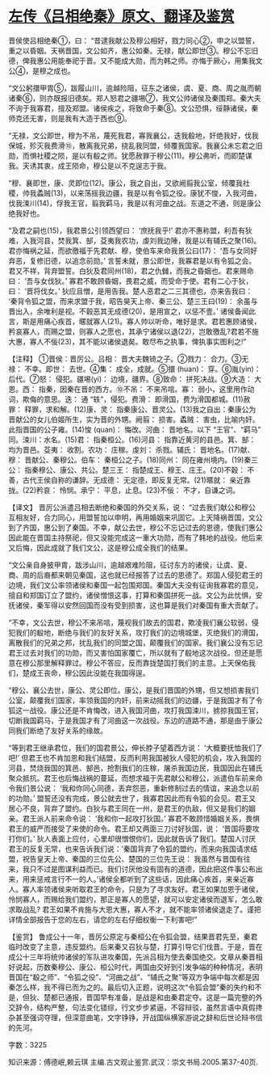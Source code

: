 # [左传《吕相绝秦》原文、翻译及鉴赏](https://www.vrrw.net/wx/13999.html)

晋侯使吕相绝秦①，曰： “昔逮我献公及穆公相好，戮力同心②，申之以盟誓，重之以昏姻。天祸晋国，文公如齐，惠公如秦。无禄，献公即世③。穆公不忘旧德，俾我惠公用能奉祀于晋。又不能成大勋，而为韩之师。亦悔于厥心，用集我文公④，是穆之成也。

“文公躬擐甲胄⑤，跋履山川，逾越险阻，征东之诸侯，虞、夏、商、周之胤而朝诸秦⑥，则亦既报旧德矣。郑人怒君之疆埸⑦，我文公帅诸侯及秦围郑。秦大夫不询于我寡君，擅及郑盟。诸侯疾之，将致命于秦⑧。文公恐惧，绥静诸侯，秦师克还无害，则是我有大造于西也⑨。

“无禄，文公即世，穆为不吊，蔑死我君，寡我襄公，迭我殽地，奸绝我好，伐我保城，殄灭我费滑⑩，散离我兄弟，挠乱我同盟，倾覆我国家。我襄公未忘君之旧勋，而惧社稷之陨，是以有殽之师。犹愿赦罪于穆公(11)。穆公弗听，而即楚谋我。天诱其衷，成王陨命，穆公是以不克逞志于我。

“穆、襄即世，康、灵即位(12)。康公，我之自出，又欲阙翦我公室，倾覆我社稷，帅我蟊贼(13)，以来荡摇我边疆，我是以有令狐之役。康犹不悛，入我河曲，伐我涑川(14)，俘我王官，翦我羁马，我是以有河曲之战。东道之不通，则是康公绝我好也。

“及君之嗣也(15)，我君景公引领西望曰： ‘庶抚我乎!’ 君亦不惠称盟，利吾有狄难，入我河县，焚我箕、郜，芟夷我农功，虔刘我边陲，我是以有辅氏之聚(16)。君亦悔祸之延，而欲徼福于先君献、穆，使伯车来命我景公曰(17)： ‘吾与女同好弃恶，复修旧德，以追念前勋。’ 言誓未就，景公即世，我寡君是以有令狐之会。君又不祥，背弃盟誓。白狄及君同州(18)，君之仇雠，而我之昏姻也。君来赐命曰： ‘吾与女伐狄。’ 寡君不敢顾昏姻，畏君之威，而受命于使。君有二心于狄，曰： ‘晋将伐女。’ 狄应且憎，是用告我。楚人恶君之二三其德也，亦来告我曰： ‘秦背令狐之盟，而来求盟于我，昭告昊天上帝、秦三公、楚三王曰(19)： 余虽与晋出入，余唯利是视。不穀恶其无成德(20)，是用宣之，以惩不壹。’ 诸侯备闻此言，斯是用痛心疾首，暱就寡人(21)。寡人帅以听命，唯好是求。君若惠顾诸侯，矜哀寡人，而赐之盟，则寡人之愿也，其承宁诸侯以退(22)，岂敢徼乱?君若不施大惠，寡人不佞(23)，其不能以诸侯退矣。敢尽布之执事，俾执事实图利之!”



【注释】 ①晋侯：晋厉公。吕相： 晋大夫魏锜之子。②戮力： 合力。③无禄： 不幸。即世： 去世。④集： 成全，成就。⑤擐 (huan)： 穿。⑥胤(yin)： 后代。⑦怒： 侵犯。疆埸(yi)： 边境，疆界。⑧致命： 拼死决战。⑨大造： 大恩。西： 指秦，因秦在晋的西方。⑩不吊： 不来吊唁。寡： 弱小，这里用作动词，欺侮的意思。迭： 通 “轶”，侵犯。费滑： 即滑国，费为滑国都城。(11)赦罪： 释罪，求和解。(12)康、灵： 指秦康公、晋灵公。(13)我之自出：秦康公为晋献公的女儿伯姬所生，实为晋的外甥。阙翦： 损害。蟊贼： 害虫，比喻内奸。此指晋国的公子雍。(14)悛 (quan)： 悔改。河曲： 晋地名。以下 “王官”、“羁马” 同。涑川：水名。(15)君： 指秦桓公。(16)河县： 指靠近黄河的县邑。箕、郜： 均为晋邑。芟夷： 收割。农功： 庄稼。虔刘： 杀戮。辅氏： 晋地名。(17)献、穆： 晋献公、秦穆公。伯车： 秦桓公之子。(18)同州： 同在雍州境内。(19)秦三公： 指秦穆公、康公、共公。楚三王： 指楚成王、穆王、庄王。(20)不穀： 不善，古代王侯自称的谦辞。无成德： 无定德，即反复无常。(21)暱就： 亲近靠拢。(22)矜哀： 怜悯。承宁： 平息，止息。(23)不佞： 不才，自谦之词。

【译文】 晋厉公派遣吕相去断绝和秦国的外交关系，说： “过去我们献公和穆公互相友好，合力同心，用盟誓加以申明，再用婚姻来巩固它。上天降祸晋国，文公到了齐国，惠公到了秦国。不幸，献公去世，穆公不忘记过去的恩德，使我们惠公因此能在晋国主持祭祀，但又没能完成这一重大功勋，而有了韩地的战役。他后来又后悔，因此成就了我们文公，这是穆公成全我们的结果。

“文公亲自身披甲胄，跋涉山川，逾越艰难险阻，征讨东方的诸侯，让虞、夏、商、周的后裔都来朝见秦国，这也就已经报答了过去的恩德了。郑国人侵犯君王的边境，我们文公率领诸侯和秦国一起包围郑国。秦国大夫没有征询我寡君的意见，擅自和郑国订立了盟约，诸侯憎恨这事，打算和秦国拼死一战。文公为此忧惧，安抚诸侯，秦军得以安然回国而没有受到损害，这也算是我们对秦国有重大贡献了。

“不幸，文公去世，穆公不来吊唁，蔑视我们故去的国君，欺凌我们襄公软弱，侵犯我们的殽地，断绝与我们的友好关系，攻打我们的边境城堡，灭绝我们的滑国，离散我们的兄弟之邦，扰乱我们的同盟之国，颠覆我们的国家。我们襄公没有忘记君王过去对我们的功勋，而又害怕国家覆亡，所以就有了殽地这次战役。但还是愿意在穆公那里解释罪过。穆公不答应，反而靠拢楚国打我们的主意。上天保佑我们，楚成王丧命，穆公因此没能在我国得逞。

“穆公、襄公去世，康公、灵公即位。康公，是我们晋国的外甥，但又想损害我们公室，颠覆我们国家，率领我国的内奸，前来动摇我们的边疆，于是我国才有了令狐这一战役。康公还是不肯悔改，进入我国河曲，攻打我国涑川，掳掠我国王官，切断我国羁马，于是我国才有了河曲这一次战役。东边的道路不通，那是由于康公同我们断绝了友好关系的缘故。

“等到君王继承君位，我们的国君景公，伸长脖子望着西方说： ‘大概要抚恤我们了吧!’ 但君王也不肯加恩和我们结盟，反而利用我国被狄人侵犯的机会，攻入我国的河县，焚烧我国的箕邑、郜邑，抢割我们的庄稼，屠杀我国边民，我国因此在辅氏聚众抵抗。君王也后悔战祸的蔓延，而想求福于先君献公和穆公，派遣伯车前来命令我们景公说： ‘我和你同心同德，丢弃怨恶，重新修制过去的情谊，来追念以前的功勋。’ 盟誓还没有完成，景公就去世了，我寡君因此而有令狐的会见。君王又居心不良，背弃了盟约。白狄与君王同在一州，是君王的仇敌，但又是我们的姻亲。君王派人前来命令说： ‘我和你一起攻打狄国。’ 寡君不敢顾惜婚姻关系，畏惧君王的威严而接受了来使的命令。君王却又两面三刀讨好狄国，说： ‘晋国将要攻打你们。’ 狄人表面上应付，心里却很憎恨你们，因此就告诉了我们。楚国人讨厌君王的反复无常，也来告诉我们说：‘秦国背弃了令狐的盟约，而来向我国请求结盟，祝告皇天上帝、秦国的三位先公、楚国的三位先王说： 我虽然与晋国有往来，我只不过是图谋利益而已。我们讨厌他没有固有的道德，因此把这件事公布出来，用来惩戒言行不一的人。’诸侯全都听到了这些话，因此痛心疾首，来亲近寡人。寡人率领诸侯来听取君王的命令，只是为了寻求友好。君王如果加恩于诸侯，怜悯寡人，而赐给我们盟约，那正是寡人的愿望，就可以安定诸侯而退军，怎么敢求取战乱? 君王如果不肯施与大恩大惠，寡人不才，就不能率领诸侯退走了。谨把详情全部报告于您的左右，请您的左右仔细权衡一下利害吧!”

【鉴赏】 鲁成公十一年，晋厉公原定与秦桓公在令狐会盟，结果晋君先至，秦君临时改变了主意，违反盟约。后来秦又召狄与楚，打算引导它们伐晋。于是，晋在成公十三年将统帅诸侯的军队进攻秦国，先派吕相为使去秦国绝交。文章从秦晋相好说起，历数秦穆公、康公、桓公时代，两国由交好到引发争端的种种情况，表明晋国在“殽之师”、“令狐之役”、“河曲之战”、“辅氏之聚”等双方争端中每次都是因秦怎么样，我不得已而为之的。最后切入正题，说明这次“令狐会盟”秦的失约和不是，但狄、楚都已通报，晋国早有准备，是战是和由秦君定夺。这是一篇完整的外交辞令，结构严整，句法变化错综，行文步步紧逼，不容辩驳，虽然言语中真假搀杂甚至强词夺理，但深意曲笔，文字铮铮，开战国纵横家游说之辞和后世论辩书信的先河。

字数：3225

知识来源：傅德岷,赖云琪 主编.古文观止鉴赏.武汉：崇文书局.2005.第37-40页.

